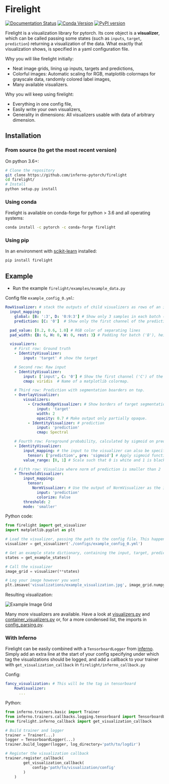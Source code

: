 # Firelight

[![Documentation Status](https://readthedocs.org/projects/firelight/badge/?version=latest)](https://firelight.readthedocs.io/en/latest/?badge=latest)
[![Conda Version](https://img.shields.io/conda/vn/conda-forge/firelight.svg)](https://anaconda.org/conda-forge/firelight)
[![PyPI version](https://badge.fury.io/py/firelight.svg)](https://badge.fury.io/py/firelight)

Firelight is a visualization library for pytorch. 
Its core object is a **visualizer**, which can be called passing some states (such as `inputs`, `target`, 
`prediction`) returning a visualization of the data. What exactly that visualization shows, is specified in a yaml
configuration file.

Why you will like firelight initially:
- Neat image grids, lining up inputs, targets and predictions,
- Colorful images: Automatic scaling for RGB, matplotlib colormaps for grayscale data, randomly colored label images,
- Many available visualizers.

Why you will keep using firelight:
- Everything in one config file,
- Easily write your own visualizers,
- Generality in dimensions: All visualizers usable with data of arbitrary dimension.

## Installation

### From source (to get the most recent version)
On python 3.6+:

```bash
# Clone the repository
git clone https://github.com/inferno-pytorch/firelight
cd firelight/
# Install
python setup.py install
```
### Using conda

Firelight is available on conda-forge for python > 3.6 and all operating systems:
```bash
conda install -c pytorch -c conda-forge firelight
```

### Using pip

In an environment with [scikit-learn](https://scikit-learn.org/stable/install.html) installed:
```bash
pip install firelight
```

## Example

- Run the example `firelight/examples/example_data.py`

Config file `example_config_0.yml`:

```yaml
RowVisualizer: # stack the outputs of child visualizers as rows of an image grid
  input_mapping:
    global: [B: ':3', D: '0:9:3'] # Show only 3 samples in each batch ('B'), and some slices along depth ('D').
    prediction: [C: '0']  # Show only the first channel of the prediction

  pad_value: [0.2, 0.6, 1.0] # RGB color of separating lines
  pad_width: {B: 6, H: 0, W: 0, rest: 3} # Padding for batch ('B'), height ('H'), width ('W') and other dimensions.

  visualizers:
    # First row: Ground truth
    - IdentityVisualizer:
        input: 'target' # show the target

    # Second row: Raw input
    - IdentityVisualizer:
        input: ['input', C: '0'] # Show the first channel ('C') of the input.
        cmap: viridis  # Name of a matplotlib colormap.

    # Third row: Prediction with segmentation boarders on top.
    - OverlayVisualizer:
        visualizers:
          - CrackedEdgeVisualizer: # Show borders of target segmentation
              input: 'target'
              width: 2
              opacity: 0.7 # Make output only partially opaque.
          - IdentityVisualizer: # prediction
              input: 'prediction'
              cmap: Spectral

    # Fourth row: Foreground probability, calculated by sigmoid on prediction
    - IdentityVisualizer:
        input_mapping: # the input to the visualizer can also be specified as a dict under the key 'input mapping'.
          tensor: ['prediction', pre: 'sigmoid'] # Apply sigmoid function from torch.nn.functional before visualize.
        value_range: [0, 1] # Scale such that 0 is white and 1 is black. If not specified, whole range is used.

    # Fifth row: Visualize where norm of prediction is smaller than 2
    - ThresholdVisualizer:
        input_mapping:
          tensor:
            NormVisualizer: # Use the output of NormVisualizer as the input to ThresholdVisualizer
              input: 'prediction'
              colorize: False
        threshold: 2
        mode: 'smaller'
```

Python code:

```python
from firelight import get_visualizer
import matplotlib.pyplot as plt

# Load the visualizer, passing the path to the config file. This happens only once, at the start of training.
visualizer = get_visualizer('./configs/example_config_0.yml')

# Get an example state dictionary, containing the input, target, prediction
states = get_example_states()

# Call the visualizer
image_grid = visualizer(**states)

# Log your image however you want
plt.imsave('visualizations/example_visualization.jpg', image_grid.numpy())
```

Resulting visualization: 

![Example Image Grid](https://raw.githubusercontent.com/inferno-pytorch/firelight/master/examples/example_visualization.png)

Many more visualizers are available. Have a look at [visualizers.py](/firelight/visualizers/visualizers.py ) and [container_visualizers.py](/firelight/visualizers/container_visualizers.py) or, for a more condensed list, the imports in [config_parsing.py](/firelight/config_parsing.py).

### With Inferno
Firelight can be easily combined with a `TensorboardLogger` from [inferno](https://github.com/inferno-pytorch/inferno).
Simply add an extra line at the start of your config specifying under which tag the visualizations should be logged, and
add a callback to your trainer with `get_visualization_callback` in `firelight/inferno_callback.py`

Config:
```yaml
fancy_visualization: # This will be the tag in tensorboard
    RowVisualizer:
      ...
```
Python:
```python
from inferno.trainers.basic import Trainer
from inferno.trainers.callbacks.logging.tensorboard import TensorboardLogger
from firelight.inferno_callback import get_visualization_callback

# Build trainer and logger
trainer = Trainer(...)
logger = TensorboardLogger(...)
trainer.build_logger(logger, log_directory='path/to/logdir')

# Register the visualization callback
trainer.register_callback(
        get_visualization_callback(
            config='path/to/visualization/config'
        )
    )
```
